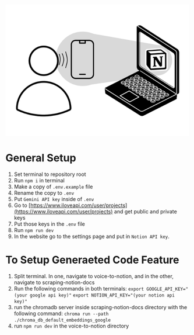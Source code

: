 <!-- insert logo here -->
<div align="center">
<img src="./assets/logo-background.svg"  />
</div>

# General Setup

1. Set terminal to repository root
1. Run `npm i` in terminal
1. Make a copy of `.env.example` file
1. Rename the copy to `.env`
1. Put `Gemini API key` inside of `.env`
1. Go to [https://www.iloveapi.com/user/projects](https://www.iloveapi.com/user/projects) and get public and private keys
1. Put those keys in the `.env` file
1. Run `npm run dev`
1. In the website go to the settings page and put in `Notion API key`.

# To Setup Generaeted Code Feature

1. Split terminal. In one, navigate to voice-to-notion, and in the other, navigate to scraping-notion-docs
1. Run the following commands in both terminals:
   `export GOOGLE_API_KEY="(your google api key)"`
   `export NOTION_API_KEY="(your notion api key)"`
1. run the chromadb server inside scraping-notion-docs directory with the following command:
   `chroma run --path ./chroma_db_default_embeddings_google`
1. run `npm run dev` in the voice-to-notion directory
